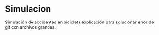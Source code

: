 # Simulacion
Simulación de accidentes en bicicleta
explicación para solucionar error de git con archivos grandes.
